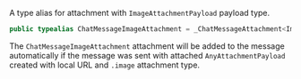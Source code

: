 
A type alias for attachment with `ImageAttachmentPayload` payload type.

``` swift
public typealias ChatMessageImageAttachment = _ChatMessageAttachment<ImageAttachmentPayload>
```

The `ChatMessageImageAttachment` attachment will be added to the message automatically
if the message was sent with attached `AnyAttachmentPayload` created with
local URL and `.image` attachment type.
